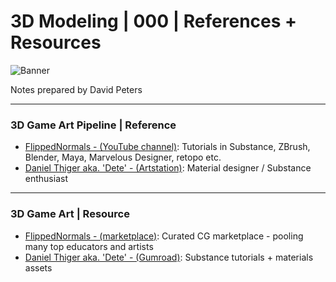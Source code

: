 # 3D Modeling | 000 | References + Resources

![Banner](https://user-images.githubusercontent.com/36719180/90928812-ad560f80-e44b-11ea-8bc2-cf44378c8e36.png)


Notes prepared by David Peters

---

### 3D Game Art Pipeline | Reference

- [FlippedNormals - (YouTube channel)](https://www.youtube.com/c/FlippedNormals/videos): Tutorials in Substance, ZBrush, Blender, Maya, Marvelous Designer, retopo etc. 
- [Daniel Thiger aka. 'Dete' - (Artstation)](https://www.artstation.com/dete): Material designer / Substance enthusiast


---

### 3D Game Art | Resource

- [FlippedNormals - (marketplace)](https://flippednormals.com/): Curated CG marketplace - pooling many top educators and artists
- [Daniel Thiger aka. 'Dete' - (Gumroad)](https://gumroad.com/dete?sort=page_layout): Substance tutorials + materials assets
